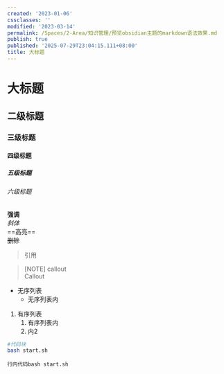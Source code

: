 ```yaml
---
created: '2023-01-06'
cssclasses: ''
modified: '2023-03-14'
permalink: /Spaces/2-Area/知识管理/预览obsidian主题的markdown语法效果.md
publish: true
published: '2025-07-29T23:04:15.111+08:00'
title: 大标题
---
```

# 大标题

## 二级标题

### 三级标题

#### 四级标题

##### 五级标题

###### 六级标题

**强调**  
*斜体*  
==高亮==  
~~删除~~

> 引用

>[NOTE] callout  
> Callout

- 无序列表
	- 无序列表内
1. 有序列表
	1. 有序列表内
	2. 内2

```bash
#代码块
bash start.sh
```

`行内代码bash start.sh`